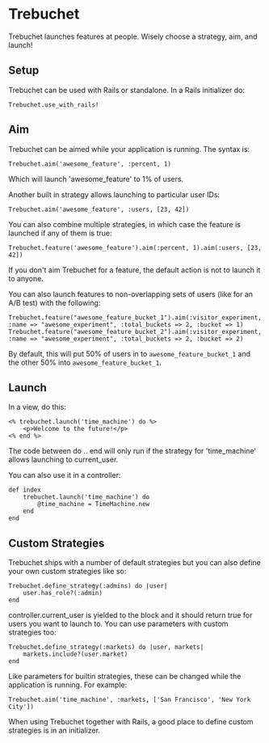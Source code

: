 Trebuchet
=========

Trebuchet launches features at people. Wisely choose a strategy, aim, and launch!


Setup
-----

Trebuchet can be used with Rails or standalone.
In a Rails initializer do:

    Trebuchet.use_with_rails!


Aim
---

Trebuchet can be aimed while your application is running. The syntax is:

    Trebuchet.aim('awesome_feature', :percent, 1)

Which will launch 'awesome_feature' to 1% of users.

Another built in strategy allows launching to particular user IDs:

    Trebuchet.aim('awesome_feature', :users, [23, 42])

You can also combine multiple strategies, in which case the feature is launched if any of them is true:

    Trebuchet.feature('awesome_feature').aim(:percent, 1).aim(:users, [23, 42])

If you don't aim Trebuchet for a feature, the default action is not to launch it to anyone.

You can also launch features to non-overlapping sets of users (like for an A/B test) with the following:

    Trebuchet.feature("awesome_feature_bucket_1").aim(:visitor_experiment, :name => "awesome_experiment", :total_buckets => 2, :bucket => 1)
    Trebuchet.feature("awesome_feature_bucket_2").aim(:visitor_experiment, :name => "awesome_experiment", :total_buckets => 2, :bucket => 2)

By default, this will put 50% of users in to `awesome_feature_bucket_1` and the other 50% into `awesome_feature_bucket_1`.

Launch
------

In a view, do this:

    <% trebuchet.launch('time_machine') do %>
        <p>Welcome to the future!</p>
    <% end %>

The code between do .. end will only run if the strategy for 'time_machine' allows launching to current_user.

You can also use it in a controller:

    def index
        trebuchet.launch('time_machine') do
            @time_machine = TimeMachine.new
        end
    end


Custom Strategies
-----------------

Trebuchet ships with a number of default strategies but you can also define your own custom strategies like so:

    Trebuchet.define_strategy(:admins) do |user|
        user.has_role?(:admin)
    end

controller.current_user is yielded to the block and it should return true for users you want to launch to.
You can use parameters with custom strategies too:

    Trebuchet.define_strategy(:markets) do |user, markets|
        markets.include?(user.market)
    end

Like parameters for builtin strategies, these can be changed while the application is running. For example:

    Trebuchet.aim('time_machine', :markets, ['San Francisco', 'New York City'])

When using Trebuchet together with Rails, a good place to define custom strategies is in an initializer.
